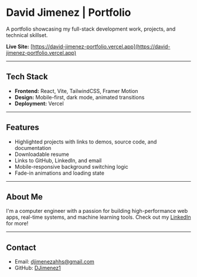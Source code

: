 # David Jimenez | Portfolio

A portfolio showcasing my full-stack development work, projects, and technical skillset.

**Live Site:** [https://david-jimenez-portfolio.vercel.app](https://david-jimenez-portfolio.vercel.app)

---

## Tech Stack

- **Frontend:** React, Vite, TailwindCSS, Framer Motion
- **Design:** Mobile-first, dark mode, animated transitions
- **Deployment:** Vercel

---

## Features

- Highlighted projects with links to demos, source code, and documentation
- Downloadable resume
- Links to GitHub, LinkedIn, and email
- Mobile-responsive background switching logic
- Fade-in animations and loading state

---

## About Me

I'm a computer engineer with a passion for building high-performance web apps, real-time systems, and machine learning tools. Check out my [LinkedIn](https://www.linkedin.com/in/david-jimenez-b863a7228/) for more!

---

## Contact

- Email: djimenezahhs@gmail.com
- GitHub: [DJimenez1](https://github.com/DJimenez1)